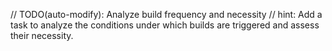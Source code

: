 // TODO(auto-modify): Analyze build frequency and necessity
// hint: Add a task to analyze the conditions under which builds are triggered and assess their necessity.
